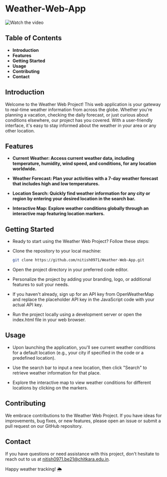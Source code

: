 # Weather-Web-App

![Watch the video]([video_url](https://github.com/nitish0971/Weather-Web-App/assets/101696149/335ecefd-364b-4d35-a8e5-dafae07261ff))

## Table of Contents

- **Introduction**
- **Features**
- **Getting Started**
- **Usage**
- **Contributing**
- **Contact**

## Introduction

Welcome to the Weather Web Project! This web application is your gateway to real-time weather information from across the globe. Whether you're planning a vacation, checking the daily forecast, or just curious about conditions elsewhere, our project has you covered. With a user-friendly interface, it's easy to stay informed about the weather in your area or any other location.

## Features
- **Current Weather: Access current weather data, including temperature, humidity, wind speed, and conditions, for any location worldwide.**

- **Weather Forecast: Plan your activities with a 7-day weather forecast that includes high and low temperatures.**

- **Location Search: Quickly find weather information for any city or region by entering your desired location in the search bar.**

- **Interactive Map: Explore weather conditions globally through an interactive map featuring location markers.**

## Getting Started
- Ready to start using the Weather Web Project? Follow these steps:
- Clone the repository to your local machine:
    ```bash
   git clone https://github.com/nitish0971/Weather-Web-App.git
    
- Open the project directory in your preferred code editor.

- Personalize the project by adding your branding, logo, or additional features to suit your needs.

- If you haven't already, sign up for an API key from OpenWeatherMap and replace the placeholder API key in the JavaScript code with your actual API key.

- Run the project locally using a development server or open the index.html file in your web browser.

## Usage
- Upon launching the application, you'll see current weather conditions for a default location (e.g., your city if specified in the code or a predefined location).

- Use the search bar to input a new location, then click "Search" to retrieve weather information for that place.

- Explore the interactive map to view weather conditions for different locations by clicking on the markers.

## Contributing
We embrace contributions to the Weather Web Project. If you have ideas for improvements, bug fixes, or new features, please open an issue or submit a pull request on our GitHub repository.

## Contact
If you have questions or need assistance with this project, don't hesitate to reach out to us at nitish0971.be21@chitkara.edu.in.

Happy weather tracking! 🌦️
